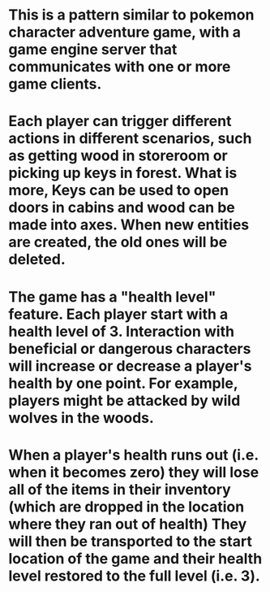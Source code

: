 # This is a pattern similar to pokemon character adventure game, with a game engine server that communicates with one or more game clients.
# Each player can trigger different actions in different scenarios, such as getting wood in storeroom or picking up keys in forest. What is more, Keys can be used to open doors in cabins and wood can be made into axes. When new entities are created, the old ones will be deleted.
# The game has a "health level" feature. Each player start with a health level of 3. Interaction with beneficial or dangerous characters will increase or decrease a player's health by one point. For example, players might be attacked by wild wolves in the woods. 
# When a player's health runs out (i.e. when it becomes zero) they will lose all of the items in their inventory (which are dropped in the location where they ran out of health) They will then be transported to the start location of the game and their health level restored to the full level (i.e. 3).